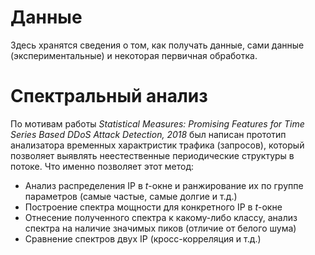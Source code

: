 # Данные
Здесь хранятся сведения о том, как получать данные, сами данные (экспериментальные) и некоторая первичная обработка.

# Спектральный анализ

По мотивам работы *Statistical Measures: Promising Features for Time Series Based DDoS Attack Detection, 2018* был написан прототип анализатора временных характристик трафика (запросов), который позволяет выявлять неестественные периодические структуры в потоке. Что именно позволяет этот метод:
* Анализ распределения IP в *t*-окне и ранжирование их по группе параметров (самые частые, самые долгие и т.д.)
* Построение спектра мощности для конкретного IP в *t*-окне
* Отнесение полученного спектра к какому-либо классу, анализ спектра на наличие значимых пиков (отличие от белого шума)
* Сравнение спектров двух IP (кросс-корреляция и т.д.)
